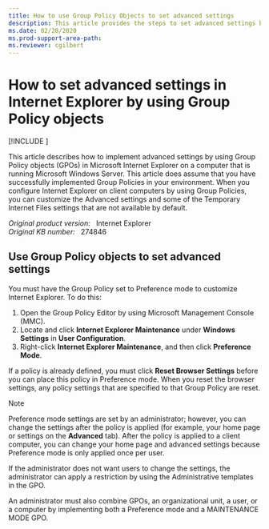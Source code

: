 ```yaml
---
title: How to use Group Policy Objects to set advanced settings
description: This article provides the steps to set advanced settings by using Group Policy objects (GPOs) in Microsoft Internet Explorer.
ms.date: 02/28/2020
ms.prod-support-area-path: 
ms.reviewer: cgilbert
---
```

# How to set advanced settings in Internet Explorer by using Group Policy objects

[!INCLUDE [](../includes/browsers-important.md)]

This article describes how to implement advanced settings by using Group Policy objects (GPOs) in Microsoft Internet Explorer on a computer that is running Microsoft Windows Server. This article does assume that you have successfully implemented Group Policies in your environment. When you configure Internet Explorer on client computers by using Group Policies, you can customize the Advanced settings and some of the Temporary Internet Files settings that are not available by default.

_Original product version:_ &nbsp; Internet Explorer  
_Original KB number:_ &nbsp; 274846

## Use Group Policy objects to set advanced settings

You must have the Group Policy set to Preference mode to customize Internet Explorer. To do this:

1. Open the Group Policy Editor by using Microsoft Management Console (MMC).
2. Locate and click **Internet Explorer Maintenance** under **Windows Settings** in **User Configuration**.
3. Right-click **Internet Explorer Maintenance**, and then click **Preference Mode**.

If a policy is already defined, you must click **Reset Browser Settings** before you can place this policy in Preference mode. When you reset the browser settings, any policy settings that are specified to that Group Policy are reset.

> [!NOTE]
> Preference mode settings are set by an administrator; however, you can change the settings after the policy is applied (for example, your home page or settings on the **Advanced** tab). After the policy is applied to a client computer, you can change your home page and advanced settings because Preference mode is only applied once per user.

If the administrator does not want users to change the settings, the administrator can apply a restriction by using the Administrative templates in the GPO.

An administrator must also combine GPOs, an organizational unit, a user, or a computer by implementing both a Preference mode and a MAINTENANCE MODE GPO.
